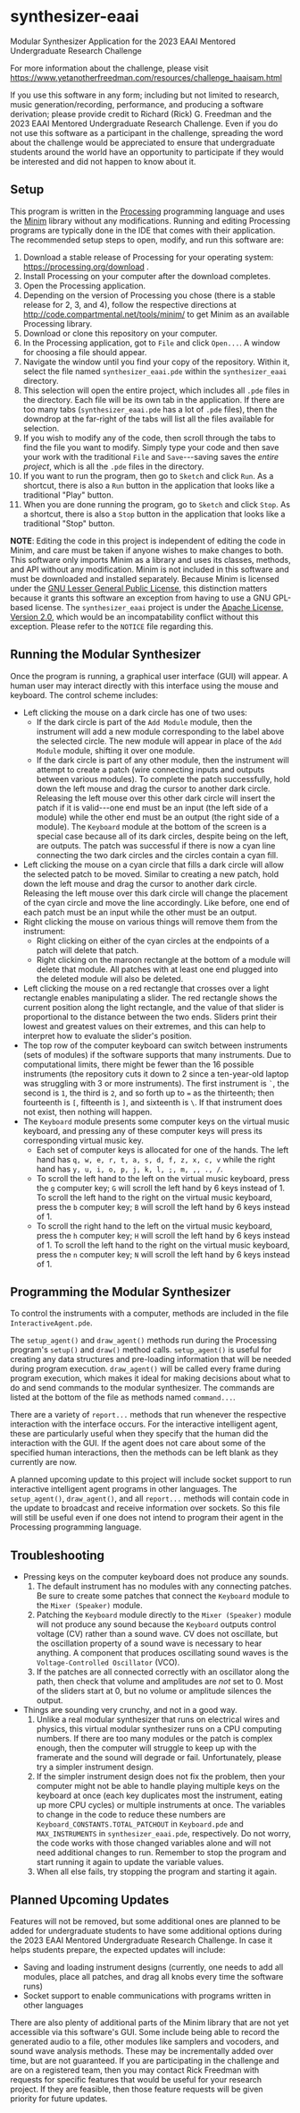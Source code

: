 # synthesizer-eaai
Modular Synthesizer Application for the 2023 EAAI Mentored Undergraduate Research Challenge

For more information about the challenge, please visit https://www.yetanotherfreedman.com/resources/challenge_haaisam.html

If you use this software in any form; including but not limited to research, music generation/recording, performance, and producing a software derivation; please provide credit to Richard (Rick) G. Freedman and the 2023 EAAI Mentored Undergraduate Research Challenge.  Even if you do not use this software as a participant in the challenge, spreading the word about the challenge would be appreciated to ensure that undergraduate students around the world have an opportunity to participate if they would be interested and did not happen to know about it.

## Setup

This program is written in the [Processing](https://processing.org/) programming language and uses the [Minim](http://code.compartmental.net/tools/minim/) library without any modifications.  Running and editing Processing programs are typically done in the IDE that comes with their application.  The recommended setup steps to open, modify, and run this software are:
1. Download a stable release of Processing for your operating system: https://processing.org/download .
2. Install Processing on your computer after the download completes.
3. Open the Processing application.
4. Depending on the version of Processing you chose (there is a stable release for 2, 3, and 4), follow the respective directions at http://code.compartmental.net/tools/minim/ to get Minim as an available Processing library.
5. Download or clone this repository on your computer.
6. In the Processing application, got to `File` and click `Open...`.  A window for choosing a file should appear.
7. Navigate the window until you find your copy of the repository.  Within it, select the file named `synthesizer_eaai.pde` within the `synthesizer_eaai` directory.
8. This selection will open the entire project, which includes all `.pde` files in the directory.  Each file will be its own tab in the application.  If there are too many tabs (`synthesizer_eaai.pde` has a lot of `.pde` files), then the downdrop at the far-right of the tabs will list all the files available for selection.
9. If you wish to modify any of the code, then scroll through the tabs to find the file you want to modify.  Simply type your code and then save your work with the traditional `File` and `Save`---saving saves the *entire project*, which is all the `.pde` files in the directory.
10. If you want to run the program, then go to `Sketch` and click `Run`.  As a shortcut, there is also a `Run` button in the application that looks like a traditional "Play" button.
11. When you are done running the program, go to `Sketch` and click `Stop`.  As a shortcut, there is also a `Stop` button in the application that looks like a traditional "Stop" button.

**NOTE**: Editing the code in this project is independent of editing the code in Minim, and care must be taken if anyone wishes to make changes to both.  This software only imports Minim as a library and uses its classes, methods, and API without any modification.  Minim is not included in this software and must be downloaded and installed separately.  Because Minim is licensed under the [GNU Lesser General Public License](https://www.gnu.org/licenses/lgpl-3.0-standalone.html), this distinction matters because it grants this software an exception from having to use a GNU GPL-based license.  The `synthesizer_eaai` project is under the [Apache License, Version 2.0](https://www.apache.org/licenses/LICENSE-2.0), which would be an incompatability conflict without this exception.  Please refer to the `NOTICE` file regarding this.

## Running the Modular Synthesizer

Once the program is running, a graphical user interface (GUI) will appear.  A human user may interact directly with this interface using the mouse and keyboard.  The control scheme includes:
* Left clicking the mouse on a dark circle has one of two uses:
  * If the dark circle is part of the `Add Module` module, then the instrument will add a new module corresponding to the label above the selected circle.  The new module will appear in place of the `Add Module` module, shifting it over one module.
  * If the dark circle is part of any other module, then the instrument will attempt to create a patch (wire connecting inputs and outputs between various modules).  To complete the patch successfully, hold down the left mouse and drag the cursor to another dark circle.  Releasing the left mouse over this other dark circle will insert the patch if it is valid---one end must be an input (the left side of a module) while the other end must be an output (the right side of a module).  The `Keyboard` module at the bottom of the screen is a special case because all of its dark circles, despite being on the left, are outputs.  The patch was successful if there is now a cyan line connecting the two dark circles and the circles contain a cyan fill.
* Left clicking the mouse on a cyan circle that fills a dark circle will allow the selected patch to be moved.  Similar to creating a new patch, hold down the left mouse and drag the cursor to another dark circle.  Releasing the left mouse over this dark circle will change the placement of the cyan circle and move the line accordingly.  Like before, one end of each patch must be an input while the other must be an output.
* Right clicking the mouse on various things will remove them from the instrument:
  * Right clicking on either of the cyan circles at the endpoints of a patch will delete that patch.
  * Right clicking on the maroon rectangle at the bottom of a module will delete that module.  All patches with at least one end plugged into the deleted module will also be deleted.
* Left clicking the mouse on a red rectangle that crosses over a light rectangle enables manipulating a slider.  The red rectangle shows the current position along the light rectangle, and the value of that slider is proportional to the distance between the two ends.  Sliders print their lowest and greatest values on their extremes, and this can help to interpret how to evaluate the slider's position.
* The top row of the computer keyboard can switch between instruments (sets of modules) if the software supports that many instruments.  Due to computational limits, there might be fewer than the 16 possible instruments (the repository cuts it down to 2 since a ten-year-old laptop was struggling with 3 or more instruments).  The first instrument is `` ` ``, the second is `1`, the third is `2`, and so forth up to `=` as the thirteenth; then fourteenth is `[`, fifteenth is `]`, and sixteenth is `\`.  If that instrument does not exist, then nothing will happen.
* The `Keyboard` module presents some computer keys on the virtual music keyboard, and pressing any of these computer keys will press its corresponding virtual music key.
  * Each set of computer keys is allocated for one of the hands.  The left hand has `q, w, e, r, t, a, s, d, f, z, x, c, v` while the right hand has `y, u, i, o, p, j, k, l, ;, m, ,, ., /`.
  * To scroll the left hand to the left on the virtual music keyboard, press the `g` computer key; `G` will scroll the left hand by 6 keys instead of 1.  To scroll the left hand to the right on the virtual music keyboard, press the `b` computer key; `B` will scroll the left hand by 6 keys instead of 1.
  * To scroll the right hand to the left on the virtual music keyboard, press the `h` computer key; `H` will scroll the left hand by 6 keys instead of 1.  To scroll the left hand to the right on the virtual music keyboard, press the `n` computer key; `N` will scroll the left hand by 6 keys instead of 1.

## Programming the Modular Synthesizer

To control the instruments with a computer, methods are included in the file `InteractiveAgent.pde`.

The `setup_agent()` and `draw_agent()` methods run during the Processing program's `setup()` and `draw()` method calls.  `setup_agent()` is useful for creating any data structures and pre-loading information that will be needed during program execution.  `draw_agent()` will be called every frame during program execution, which makes it ideal for making decisions about what to do and send commands to the modular synthesizer.  The commands are listed at the bottom of the file as methods named `command...`.

There are a variety of `report...` methods that run whenever the respective interaction with the interface occurs.  For the interactive intelligent agent, these are particularly useful when they specify that the human did the interaction with the GUI.  If the agent does not care about some of the specified human interactions, then the methods can be left blank as they currently are now.

A planned upcoming update to this project will include socket support to run interactive intelligent agent programs in other languages.  The `setup_agent()`, `draw_agent()`, and all `report...` methods will contain code in the update to broadcast and receive information over sockets.  So this file will still be useful even if one does not intend to program their agent in the Processing programming language.

## Troubleshooting

* Pressing keys on the computer keyboard does not produce any sounds.
  1. The default instrument has no modules with any connecting patches.  Be sure to create some patches that connect the `Keyboard` module to the `Mixer (Speaker)` module.
  2. Patching the `Keyboard` module directly to the `Mixer (Speaker)` module will not produce any sound because the `Keyboard` outputs control voltage (CV) rather than a sound wave.  CV does not oscillate, but the oscillation property of a sound wave is necessary to hear anything.  A component that produces oscillating sound waves is the `Voltage-Controlled Oscillator` (VCO).
  3. If the patches are all connected correctly with an oscillator along the path, then check that volume and amplitudes are *not* set to 0.  Most of the sliders start at 0, but no volume or amplitude silences the output.
* Things are sounding very crunchy, and not in a good way.
  1. Unlike a real modular synthesizer that runs on electrical wires and physics, this virtual modular synthesizer runs on a CPU computing numbers.  If there are too many modules or the patch is complex enough, then the computer will struggle to keep up with the framerate and the sound will degrade or fail.  Unfortunately, please try a simpler instrument design.
  2. If the simpler instrument design does not fix the problem, then your computer might not be able to handle playing multiple keys on the keyboard at once (each key duplicates most the instrument, eating up more CPU cycles) or multiple instruments at once.  The variables to change in the code to reduce these numbers are `Keyboard_CONSTANTS.TOTAL_PATCHOUT` in `Keyboard.pde` and `MAX_INSTRUMENTS` in `synthesizer_eaai.pde`, respectively.  Do not worry, the code works with those changed variables alone and will not need additional changes to run.  Remember to stop the program and start running it again to update the variable values.
  3. When all else fails, try stopping the program and starting it again.

## Planned Upcoming Updates

Features will not be removed, but some additional ones are planned to be added for undergraduate students to have some additional options during the 2023 EAAI Mentored Undergraduate Research Challenge.  In case it helps students prepare, the expected updates will include:
* Saving and loading instrument designs (currently, one needs to add all modules, place all patches, and drag all knobs every time the software runs)
* Socket support to enable communications with programs written in other languages

There are also plenty of additional parts of the Minim library that are not yet accessible via this software's GUI.  Some include being able to record the generated audio to a file, other modules like samplers and vocoders, and sound wave analysis methods.  These may be incrementally added over time, but are not guaranteed.  If you are participating in the challenge and are on a registered team, then you may contact Rick Freedman with requests for specific features that would be useful for your research project.  If they are feasible, then those feature requests will be given priority for future updates.

